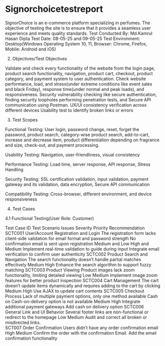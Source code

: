 # Signorchoicetestreport
SignorChoice is an e-commerce platform specializing in perfumes. The objective of testing the site is to ensure that it provides a seamless user experience and meets quality standards.
Test Conducted By: Md.Kamrul Hasan Dipta
Test Date: 08-05-25 and 09-05-25
Test Environment: Desktop(Windows Operating System 10, 11, Browser: Chrome, Firefox, Mobile: Android and iOS)

2. Objectives/Test Objectives

Validate and check every functionality of the website from the login page, product search functionality, navigation, product cart, checkout, product category, and payment system to user authentication.
Check website performance, load, and stress(under extreme conditions like event sales and black Friday), response time(under normal and peak loads), and responsiveness.
Security vulnerability checking like secure authentication, finding security loopholes performing penetration tests, and Secure API communication using Postman.
UX/UI consistency verification across different devices
Usability test to identify broken links or errors


3. Test Scopes

Functional Testing: User login, password change, reset, forget the password, product search, category-wise product search, add-to-cart, increase and decrease item, product differentiation depending on fragrance and size, check-out, and payment processing.

Usability Testing: Navigation, user-friendliness, visual consistency

Performance Testing: Load time, server response, API response, Stress Handling

Security Testing: SSL certification validation, input validation, payment gateway and its validation, data encryption, Secure API communication

Compatibility Testing: Cross-browser, different environment, and device responsiveness

4. Test Cases

4.1 Functional Testing(User Role: Customer)

Test Case ID
Test Scenario
Issues
Severity 
Priority
Recommendation
SCTC001
User/Account Registration and Login
The registration form lacks client-side validation for email format and password strength
No confirmation email is sent upon registration
Medium and Low
High and Medium
Implement real-time validation to guide during input
Integrate email verification to confirm user authenticity
SCTC002
Product Search and Navigation
The search functionality doesn’t handle partial matches effectively
Medium
High
Enhance the search algorithm to support fuzzy matching
SCTC003
Product Viewing
Product images lack zoom functionality, limiting detailed viewing
Low
Medium
Implement image zoom features for better product inspection
SCTC004
Cart Management
The cart doesn’t update items dynamically and requires adding to the cart by clicking			  
Medium
High
Use AJAX to update cart contents
SCTC005
Checkout Process 
Lack of multiple payment options, only one method available
Cash on Cash-on-delivery option is not available
Medium
High
Integrate additional payment gateways
Add cash on delivery option
SCTC006
General Link and UI Behavior
Several footer links are non-functional or redirect to the homepage
Low
Medium
Audit and correct all broken or misdirected links.				
SCT007
Order Confirmation
Users didn’t have any order confirmation email	
High
Medium
Confirm the order with the confirmation Email. Add the email confirmation functionality



